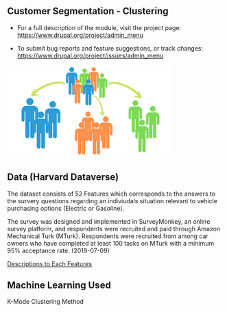 
Customer Segmentation - Clustering
------------

 * For a full description of the module, visit the project page:
   https://www.drupal.org/project/admin_menu

 * To submit bug reports and feature suggestions, or track changes:
   https://www.drupal.org/project/issues/admin_menu
   
![ScreenShot](https://github.com/wjj1019/Customer-Segmentation---Case-Study/blob/main/Data/Customer-segmentation.png)

Data (Harvard Dataverse)
------------

The dataset consists of 52 Features which corresponds to the answers to the survery questions regarding an indiviudals situation relevant to vehicle purchasing options (Electric or Gasoline). 

The survey was designed and implemented in SurveyMonkey, an online survey platform, and respondents were recruited and paid through Amazon Mechanical Turk (MTurk). Respondents were recruited from among car owners who have completed at least 100 tasks on MTurk with a minimum 95% acceptance rate. (2019-07-09)

[Descriptions to Each Features](https://github.com/wjj1019/Customer-Segmentation---Case-Study/blob/main/Data/Feature%20Explanation.xlsx)
   
Machine Learning Used
------------
K-Mode Clustering Method
